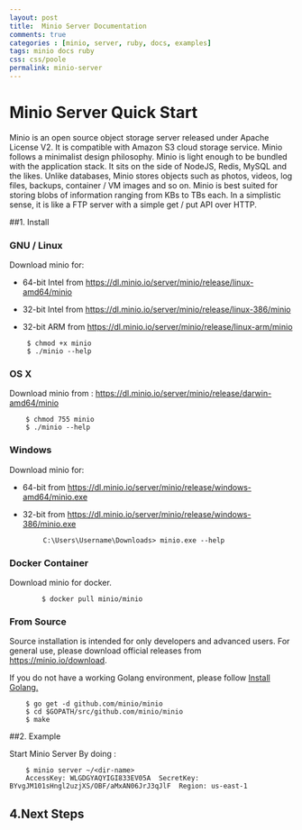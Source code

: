 ```yaml
---
layout: post
title:  Minio Server Documentation
comments: true
categories : [minio, server, ruby, docs, examples]
tags: minio docs ruby
css: css/poole
permalink: minio-server 
---
```


 
# Minio Server Quick Start
Minio is an open source object storage server released under Apache License V2. It is compatible with Amazon S3 cloud storage service. Minio follows a minimalist design philosophy. Minio is light enough to be bundled with the application stack. It sits on the side of NodeJS, Redis, MySQL and the likes. Unlike databases, Minio stores objects such as photos, videos, log files, backups, container / VM images and so on. Minio is best suited for storing blobs of information ranging from KBs to TBs each. In a simplistic sense, it is like a FTP server with a simple get / put API over HTTP.
 
##1. Install

### GNU / Linux
 Download minio for:

 * 64-bit Intel from https://dl.minio.io/server/minio/release/linux-amd64/minio
 * 32-bit Intel from https://dl.minio.io/server/minio/release/linux-386/minio
 * 32-bit ARM from https://dl.minio.io/server/minio/release/linux-arm/minio
 
 		
		$ chmod +x minio
		$ ./minio --help
 
 
### OS X

Download minio from : https://dl.minio.io/server/minio/release/darwin-amd64/minio

		$ chmod 755 minio
		$ ./minio --help



### Windows 
 Download minio for:

 * 64-bit from https://dl.minio.io/server/minio/release/windows-amd64/minio.exe
 * 32-bit from https://dl.minio.io/server/minio/release/windows-386/minio.exe
 
 			
			C:\Users\Username\Downloads> minio.exe --help 
			
### Docker Container
Download minio for docker.

			$ docker pull minio/minio
 
### From Source
Source installation is intended for only developers and advanced users. For general use, please download official releases from https://minio.io/download.

If you do not have a working Golang environment, please follow <a href="https://github.com/minio/minio/blob/master/INSTALLGO.md"> Install Golang. </a>

		$ go get -d github.com/minio/minio
		$ cd $GOPATH/src/github.com/minio/minio
		$ make
   					 
					 
##2. Example

Start Minio Server By doing : 

		$ minio server ~/<dir-name>
		AccessKey: WLGDGYAQYIGI833EV05A  SecretKey: BYvgJM101sHngl2uzjXS/OBF/aMxAN06JrJ3qJlF  Region: us-east-1
		
 
## 4.Next Steps

  